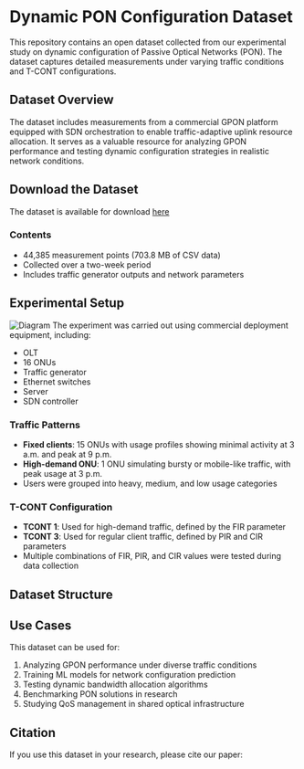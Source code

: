 # Dynamic PON Configuration Dataset

This repository contains an open dataset collected from our experimental study on dynamic configuration of Passive Optical Networks (PON). The dataset captures detailed measurements under varying traffic conditions and T-CONT configurations.

## Dataset Overview

The dataset includes measurements from a commercial GPON platform equipped with SDN orchestration to enable traffic-adaptive uplink resource allocation. It serves as a valuable resource for analyzing GPON performance and testing dynamic configuration strategies in realistic network conditions.

## Download the Dataset
The dataset is available for download [here](https://partage.imt.fr/index.php/s/nEGj4ENnWYgFGE2)

### Contents
- 44,385 measurement points (703.8 MB of CSV data)
- Collected over a two-week period
- Includes traffic generator outputs and network parameters

## Experimental Setup

![Diagram](imgs/infrastructure_photograph.png)
The experiment was carried out using commercial deployment equipment, including:
- OLT
- 16 ONUs
- Traffic generator
- Ethernet switches
- Server
- SDN controller

### Traffic Patterns
- **Fixed clients**: 15 ONUs with usage profiles showing minimal activity at 3 a.m. and peak at 9 p.m.
- **High-demand ONU**: 1 ONU simulating bursty or mobile-like traffic, with peak usage at 3 p.m.
- Users were grouped into heavy, medium, and low usage categories

### T-CONT Configuration
- **TCONT 1**: Used for high-demand traffic, defined by the FIR parameter
- **TCONT 3**: Used for regular client traffic, defined by PIR and CIR parameters
- Multiple combinations of FIR, PIR, and CIR values were tested during data collection

## Dataset Structure




## Use Cases

This dataset can be used for:
1. Analyzing GPON performance under diverse traffic conditions
2. Training ML models for network configuration prediction
3. Testing dynamic bandwidth allocation algorithms
4. Benchmarking PON solutions in research
5. Studying QoS management in shared optical infrastructure

## Citation

If you use this dataset in your research, please cite our paper:

```bibtex
 
